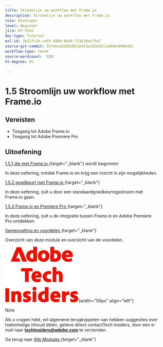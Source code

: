 ```yaml
---
title: Stroomlijn uw workflow met Frame.io
description: Stroomlijn uw workflow met Frame.io
role: Developer
level: Beginner
jira: KT-5342
doc-type: Tutorial
exl-id: 2b22fc2b-ce95-4860-8ba6-71163bacf5e7
source-git-commit: 917ebcd2dd5d8316413a183bd2c1a048c090428c
workflow-type: tm+mt
source-wordcount: '126'
ht-degree: 0%

---
```


# 1.5 Stroomlijn uw workflow met Frame.io


## Vereisten

- Toegang tot Adobe Frame.io
- Toegang tot Adobe Premiere Pro

## Uitoefening

[ 1.5.1 die met Frame.io ](./ex1.md){target="_blank"} wordt begonnen

In deze oefening, ontdek Frame.io en krijg een inzicht in zijn mogelijkheden.

[ 1.5.2 goedkeurt met Frame.io ](./ex2.md){target="_blank"}

In deze oefening, zult u door een standaardgoedkeuringsstroom met Frame.io gaan.

[ 1.5.3 Frame.io en Premiere Pro ](./ex3.md){target="_blank"}

In deze oefening, zult u de integratie tussen Frame.io en Adobe Premiere Pro ontdekken.

[ Samenvatting en voordelen ](./summary.md){target="_blank"}

Overzicht van deze module en overzicht van de voordelen.

![ Indexen van de Tech ](./../../../assets/images/techinsiders.png){width="50px" align="left"}

>[!NOTE]
>
>Als u vragen hebt, wil algemene terugkoppelen van hebben suggesties over toekomstige inhoud delen, gelieve direct contactTech Insiders, door een e-mail naar **techinsiders@adobe.com** te verzenden.

Ga terug naar [ Alle Modules ](../../../overview.md){target="_blank"}
